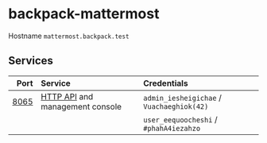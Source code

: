 # backpack-mattermost

Hostname `mattermost.backpack.test`

## Services

| Port | Service | Credentials
| ---: | :------ | :----------
| [8065](http://mattermost.backpack.test:8065) | [HTTP API](https://api.mattermost.com/) and management console | `admin_iesheigichae` / `Vuachaeghiok(42)`
| | | `user_eequoocheshi` / `#phahA4iezahzo`
